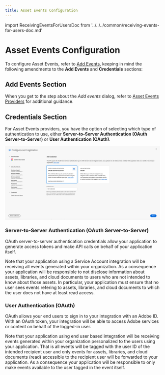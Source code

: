 ```yaml
---
title: Asset Events Configuration
---
```


import ReceivingEventsForUsersDoc from '../../../common/receiving-events-for-users-doc.md'

# Asset Events Configuration

To configure Asset Events, refer to [Add Events](https://developer.adobe.com/developer-console/docs/guides/services/services-add-event), keeping in mind the following amendments to the **Add Events** and **Credentials** sections:

## Add Events Section

When you get to the step about the _Add events_ dialog, refer to [Asset Events Providers](asset-events-providers.md) for additional guidance.

## Credentials Section

For Asset Events providers, you have the option of selecting which type of authentication to use, either **Server-to-Server Authentication (OAuth Server-to-Server)** or **User Authentication (OAuth)**.

![UI for selecting authentication type](../../img/credentials.png)

### Server-to-Server Authentication (OAuth Server-to-Server)

OAuth server-to-server authentication credentials allow your application to generate access tokens and make API calls on behalf of your application itself.

Note that your application using a Service Account integration will be receiving all events generated within your organization. As a consequence your application will be responsible to not disclose information about assets, libraries, and cloud documents to users who are not intended to know about those assets. In particular, your application must ensure that no user sees events refering to assets, libraries, and cloud documents to which the user does not have at least read access.

### User Authentication (OAuth)

OAuth allows your end users to sign in to your integration with an Adobe ID. With an OAuth token, your integration will be able to access Adobe services or content on behalf of the logged-in user.

Note that your application using end user based integration will be receiving events generated within your organization personalized to the users using your application. That is all events will be tagged with the user ID of the intended recipient user and only events for assets, libraries, and cloud documents (read) accessible to the recipient user will be forwarded to your application. As a consequence your application will be responsible to only make events available to the user tagged in the event itself.

<ReceivingEventsForUsersDoc/>

